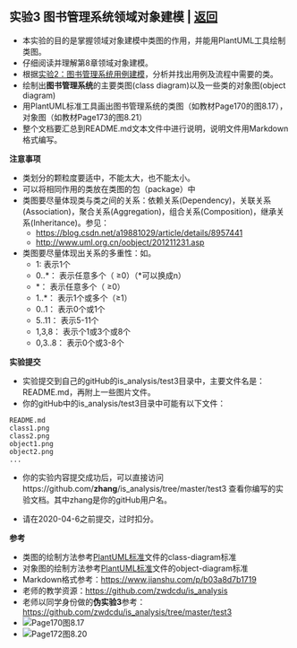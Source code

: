 ﻿<!-- markdownlint-disable MD033-->
<!-- 禁止MD033类型的警告 https://www.npmjs.com/package/markdownlint -->

## 实验3 图书管理系统领域对象建模 | [返回](./README.md)

- 本实验的目的是掌握领域对象建模中类图的作用，并能用PlantUML工具绘制类图。
- 仔细阅读并理解第8章领域对象建模。
- 根据[实验2：图书管理系统用例建模](./test2.md)，分析并找出用例及流程中需要的类。
- 绘制出<b>图书管理系统</b>的主要类图(class diagram)以及一些类的对象图(object diagram)
- 用PlantUML标准工具画出图书管理系统的类图（如教材Page170的图8.17），对象图（如教材Page173的图8.21）
- 整个文档要汇总到README.md文本文件中进行说明，说明文件用Markdown格式编写。

<b>注意事项</b>
- 类划分的颗粒度要适中，不能太大，也不能太小。
- 可以将相同作用的类放在类图的包（package）中
- 类图要尽量体现类与类之间的关系：依赖关系(Dependency)，关联关系(Association)，聚合关系(Aggregation)，组合关系(Composition)，继承关系(Inheritance)。参见：
    * https://blog.csdn.net/a19881029/article/details/8957441
    * http://www.uml.org.cn/oobject/201211231.asp
- 类图要尽量体现出关系的多重性：如。
    * 1:        表示1个
    * 0..*：    表示任意多个（ ≥0）（*可以换成n）
    * *：       表示任意多个（ ≥0）
    * 1..*：    表示1个或多个（≥1）
    * 0..1：    表示0个或1个
    * 5..11：   表示5-11个
    * 1,3,8： 表示个1或3个或8个
    * 0,3..8： 表示0个或3-8个

<b>实验提交</b>

- 实验提交到自己的gitHub的is_analysis/test3目录中，主要文件名是：README.md，再附上一些图片文件。
- 你的gitHub中的is_analysis/test3目录中可能有以下文件：

``` filelist
README.md
class1.png
class2.png
object1.png
object2.png
...
```

- 你的实验内容提交成功后，可以直接访问https://github.com/<b>zhang</b>/is_analysis/tree/master/test3
查看你编写的实验文档。其中zhang是你的gitHub用户名。

- 请在2020-04-6之前提交，过时扣分。

<b>参考</b>

- 类图的绘制方法参考[PlantUML标准](http://plantuml.com/class-diagram)文件的class-diagram标准
- 对象图的绘制方法参考[PlantUML标准](http://plantuml.com/object-diagram)文件的object-diagram标准
- Markdown格式参考：https://www.jianshu.com/p/b03a8d7b1719
- 老师的教学资源：https://github.com/zwdcdu/is_analysis
- 老师以同学身份做的<b>伪实验3</b>参考：https://github.com/zwdcdu/is_analysis/tree/master/test3
- ![Page170图8.17](./Page170图.jpg)
- ![Page172图8.20](./Page172图.jpg)